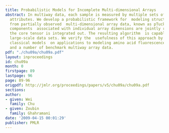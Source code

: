 ```yaml
---
title: Probabilistic Models for Incomplete Multi-dimensional Arrays
abstract: In multiway data, each sample is measured by multiple sets of  correlated
  attributes. We develop a probabilistic framework for  modeling structural dependency
  from partially observed  multi-dimensional array data, known as pTucker. Latent
  components  associated with individual array dimensions are jointly retrieved  while
  the core tensor is integrated out. The resulting algorithm  is capable of handling
  large-scale data sets. We verify the  usefulness of this approach by comparing against
  classical models  on applications to modeling amino acid fluorescence, collaborative  filtering
  and a number of benchmark multiway array data.
pdf: "./chu09a/chu09a.pdf"
layout: inproceedings
id: chu09a
month: 0
firstpage: 89
lastpage: 96
page: 89-96
origpdf: http://jmlr.org/proceedings/papers/v5/chu09a/chu09a.pdf
sections: 
author:
- given: Wei
  family: Chu
- given: Zoubin
  family: Ghahramani
date: '2009-04-15 00:01:29'
publisher: PMLR
---
```


